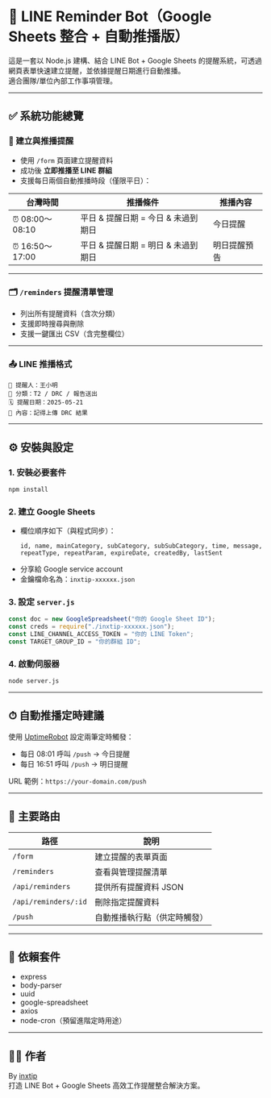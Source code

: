 # 📌 LINE Reminder Bot（Google Sheets 整合 + 自動推播版）

這是一套以 Node.js 建構、結合 LINE Bot + Google Sheets 的提醒系統，可透過網頁表單快速建立提醒，並依據提醒日期進行自動推播。  
適合團隊/單位內部工作事項管理。

---

## ✅ 系統功能總覽

### 🔔 建立與推播提醒
- 使用 `/form` 頁面建立提醒資料
- 成功後 **立即推播至 LINE 群組**
- 支援每日兩個自動推播時段（僅限平日）：

| 台灣時間         | 推播條件                             | 推播內容         |
|------------------|--------------------------------------|------------------|
| ⏰ 08:00～08:10   | 平日 & 提醒日期 = 今日 & 未過到期日  | 今日提醒         |
| ⏰ 16:50～17:00   | 平日 & 提醒日期 = 明日 & 未過到期日  | 明日提醒預告     |

---

### 🗂 `/reminders` 提醒清單管理
- 列出所有提醒資料（含次分類）
- 支援即時搜尋與刪除
- 支援一鍵匯出 CSV（含完整欄位）

---

### 📤 LINE 推播格式
```
📌 提醒人：王小明
📂 分類：T2 / DRC / 報告送出
🗓 提醒日期：2025-05-21
📨 內容：記得上傳 DRC 結果
```

---

## ⚙️ 安裝與設定

### 1. 安裝必要套件
```bash
npm install
```

### 2. 建立 Google Sheets
- 欄位順序如下（與程式同步）：
  ```
  id, name, mainCategory, subCategory, subSubCategory, time, message, repeatType, repeatParam, expireDate, createdBy, lastSent
  ```
- 分享給 Google service account
- 金鑰檔命名為：`inxtip-xxxxxx.json`

### 3. 設定 `server.js`
```js
const doc = new GoogleSpreadsheet("你的 Google Sheet ID");
const creds = require("./inxtip-xxxxxx.json");
const LINE_CHANNEL_ACCESS_TOKEN = "你的 LINE Token";
const TARGET_GROUP_ID = "你的群組 ID";
```

### 4. 啟動伺服器
```bash
node server.js
```

---

## ⏱ 自動推播定時建議

使用 [UptimeRobot](https://uptimerobot.com) 設定兩筆定時觸發：
- 每日 08:01 呼叫 `/push` → 今日提醒
- 每日 16:51 呼叫 `/push` → 明日提醒

URL 範例：`https://your-domain.com/push`

---

## 📁 主要路由

| 路徑               | 說明                         |
|--------------------|------------------------------|
| `/form`            | 建立提醒的表單頁面           |
| `/reminders`       | 查看與管理提醒清單           |
| `/api/reminders`   | 提供所有提醒資料 JSON        |
| `/api/reminders/:id` | 刪除指定提醒資料            |
| `/push`            | 自動推播執行點（供定時觸發） |

---

## 🧩 依賴套件
- express
- body-parser
- uuid
- google-spreadsheet
- axios
- node-cron（預留進階定時用途）

---

## 👨‍💻 作者
By [inxtip](https://github.com/lcm171101)  
打造 LINE Bot + Google Sheets 高效工作提醒整合解決方案。